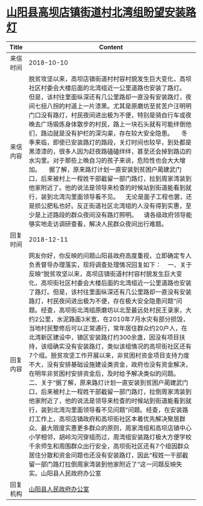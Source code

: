 # <a href="http://www.shangluo.gov.cn/zmhd/ldxxxx.jsp?urltype=leadermail.LeaderMailContentUrl&wbtreeid=1112&leadermailid=4952">山阳县高坝店镇街道村北湾组盼望安装路灯</a>
|Title|Content|
|:---:|---|
|来信时间|2018-10-10|
|来信内容|脱贫攻坚以来，高坝店镇街道村村容村貌发生巨大变化，高坝社区村委会大楼后面的北湾组近一公里道路也安装了路灯。     但是，该村往里面纵深还有几公里路却一直没有安装路灯，夜间七扭八拐的村道上一片漆黑。尤其是原磨坊至贫苦户汪明明门口没有路灯，村民夜间进出极为不便，特别是骑自行车或夜晚去广场锻炼身体散步的村民，路上一块石头就有可能绊倒他们，路边就是没有护栏的深沟渠，存在较大安全隐患。     冬季来临，即使已安装路灯的路段，关灯时间也较早，到处都是黑漆漆的，很多人因为赶夜路磕磕绊绊，甚至还会掉到路边的水沟里。对于那些上晚自习的孩子来说，危险性也会大大增加。     据了解，原来路灯计划一直安装到贫困户蔺建武门口，后来被村上一程姓干部截留一部门路灯，拉到周家湾装到他家附近了。他的说法是领导来检查的时候站到街道能看到就行，装到北湾沟里面领导看不见。    无论是面子工程也罢，还是损公肥私也好。反正街道社区北湾组的人没有得到实惠，至少是上述路段的群众夜间没有路灯照明。    请各级政府领导能够实地走访调研查看，解决人民群众夜间出行难题。|
|回复时间|2018-12-11|
|回复内容|网友你好，你反映的问题山阳县政府高度重视，立即确定专人负责督导办理落实，现将调查处理情况回复如下：    一、关于反映“脱贫攻坚以来，高坝店镇街道村村容村貌发生巨大变化，高坝街社区村委会大楼后面的北湾组近一公里道路也安装了路灯。但是，该村往里面纵深还有几公里路却一直没有安装路灯，村民夜间进出极为不便，存在极大安全隐患问题”问题。经查，高坝街北湾组原磨坊以北至最远处村民王录家，大约2公里，水泥路面3米宽，在2010年7月水灾有部分损毁，当地村民整修后可以正常通行，常年居住群众约20户人，在北湾新区建设中，镇区安装路灯约300余盏，因没有项目扶持，该组确实没有安装路灯，类似该组情况的高坝街社区还有7个组。脱贫攻坚工作开展以来，非贫困村资金项目支持力度不大，没有安排基础设施建设类资金，政府也没有资金解决，在明年非贫困村安排资金后，及时给予解决类似的问题。    二、关于“据了解，原来路灯计划一直安装到贫困户蔺建武门口，后来被村上一程姓干部截留一部门路灯，拉倒周家湾装到他家附近了，他的说法是领导来检查的时候站到街道能看到就行，装到北湾沟里面领导看不见问题”问题。经查，在安装路灯工作上，高坝店镇政府和高坝街社区本着优先解决聚居群众、最大限度实惠更多群众的原则，周家湾组和高坝店镇中心小学相邻，胡岭沟河穿组而过，周湾组安装路灯极大方便学校千余师生和周围群众出行安全，高坝街社区还有7个组因群众居住分散和资金问题也还没有安装路灯，因此“程姓一干部截留一部门路灯拉倒周家湾装到他家附近了”这一问题反映失实。山阳县人民政府办公室|
|回复机构|<a href="../../categories/agencies/山阳县人民政府办公室.md">山阳县人民政府办公室</a>|
